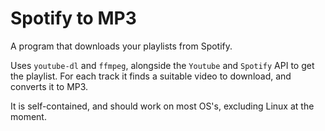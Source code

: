 # Spotify to MP3
A program that downloads your playlists from Spotify.

Uses `youtube-dl` and `ffmpeg`, alongside the `Youtube` and `Spotify` API to get the playlist. For each track it finds a suitable video to download, and converts it to MP3.

It is self-contained, and should work on most OS's, excluding Linux at the moment.

